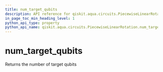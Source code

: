 ```yaml
---
title: num_target_qubits
description: API reference for qiskit.aqua.circuits.PiecewiseLinearRotation.num_target_qubits
in_page_toc_min_heading_level: 1
python_api_type: property
python_api_name: qiskit.aqua.circuits.PiecewiseLinearRotation.num_target_qubits
---
```


# num\_target\_qubits

Returns the number of target qubits

